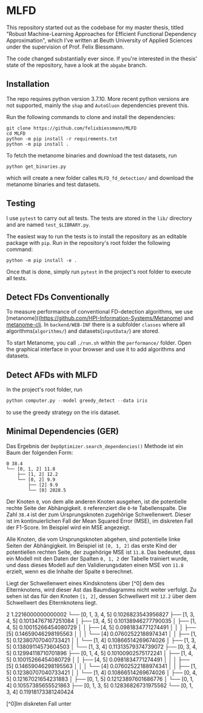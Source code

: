 # MLFD
This repository started out as the codebase for my master thesis, titled "Robust Machine-Learning Approaches for Efficient Functional Dependency Approximation", which I've written at Beuth University of Applied Sciences under the supervision of Prof. Felix Biessmann.

The code changed substantially ever since. If you're interested in the thesis' state of the repository, have a look at the `abgabe` branch.

## Installation
The repo requires python version 3.7.10. More recent python versions are not supported, mainly the `shap` and `AutoGluon` dependencies prevent this.

Run the following commands to clone and install the dependencies:

```
git clone https://github.com/felixbiessmann/MLFD
cd MLFD
python -m pip install -r requirements.txt
python -m pip install .
```

To fetch the metanome binaries and download the test datasets, run

```
python get_binaries.py
```

which will create a new folder calles `MLFD_fd_detection/` and download the metanome binaries and test datasets.

## Testing
I use `pytest` to carry out all tests. The tests are stored in the `lib/` directory and are named `test_$LIBRARY.py`.

The easiest way to run the tests is to install the repository as an editable package with `pip`. Run in the repository's root folder the following command:

```
python -m pip install -e .
```

Once that is done, simply run `pytest` in the project's root folder to execute all tests.


## Detect FDs Conventionally
To measure performance of conventional FD-detection algorithms, we use [metanome]((https://github.com/HPI-Information-Systems/Metanome) and [metanome-cli](https://github.com/sekruse/metanome-cli). In `backend/WEB-INF` there is a subfolder `classes` where all algorithms(`algorithms/`) and datasets(`inputData/`) are stored.

To start Metanome, you call `./run.sh` within the `performance/` folder. Open the graphical interface in your browser and use it to add algorithms and datasets.


## Detect AFDs with MLFD
In the project's root folder, run
```python
python computer.py --model greedy_detect --data iris
```
to use the greedy strategy on the iris dataset.

## Minimal Dependencies (GER)

Das Ergebnis der `DepOptimizer.search_dependencies()` Methode ist ein Baum der folgenden Form:

```
0 38.4
└── [0, 1, 2] 11.8
    ├── [1, 2] 12.2
    └── [0, 2] 9.9
        ├── [2] 9.9
        └── [0] 2028.5
```
Der Knoten `0`, von dem alle anderen Knoten ausgehen, ist die potentielle rechte Seite der Abhängigkeit. `0` referenziert die `0`-te Tabellenspalte. Die Zahl `38.4` ist der zum Ursprungsknoten zugehörige Schwellenwert. Dieser ist im kontinuierlichen Fall der Mean Squared Error (MSE), im diskreten Fall der F1-Score. Im Beispiel wird ein MSE angezeigt.

Alle Knoten, die vom Ursprungsknoten abgehen, sind potentielle linke Seiten der Abhängigkeit. Im Beispiel ist `[0, 1, 2]` das erste Kind der potentiellen rechten Seite, der zugehörige MSE ist `11.8`. Das bedeutet, dass ein Modell mit den Daten der Spalten `0, 1, 2` der Tabelle trainiert wurde, und dass dieses Modell auf den Validierungsdaten einen MSE von `11.8` erzielt, wenn es die Inhalte der Spalte `0` berechnet.

Liegt der Schwellenwert eines Kindsknotens über [^0] dem des Elternknotens, wird dieser Ast das Baumdiagramms nicht weiter verfolgt. Zu sehen ist das für den Knoten `[1, 2]`, dessen Schwellwert mit `12.2` über dem Schwellwert des Elternknotens liegt.

2        1.2216000000000002
└── [0, 1, 3, 4, 5] 0.1026823543956827
    ├── [1, 3, 4, 5] 0.10134767167251084
    │   ├── [3, 4, 5] 0.10138946277790035
    │   ├── [1, 4, 5] 0.10015266454080729
    │   │   ├── [4, 5] 0.0981834771274491
    │   │   │   ├── [5] 0.14659046298195563
    │   │   │   └── [4] 0.07602522188974341
    │   │   ├── [1, 5] 0.12380707040733421
    │   │   └── [1, 4] 0.10866514269674026
    │   ├── [1, 3, 5] 0.13809114573604503
    │   └── [1, 3, 4] 0.11313579374739072
    ├── [0, 3, 4, 5] 0.12994118710701896
    ├── [0, 1, 4, 5] 0.10100902575172241
    │   ├── [1, 4, 5] 0.10015266454080729
    │   │   ├── [4, 5] 0.0981834771274491
    │   │   │   ├── [5] 0.14659046298195563
    │   │   │   └── [4] 0.07602522188974341
    │   │   ├── [1, 5] 0.12380707040733421
    │   │   └── [1, 4] 0.10866514269674026
    │   ├── [0, 4, 5] 0.12167021654231883
    │   ├── [0, 1, 5] 0.12123897601686776
    │   └── [0, 1, 4] 0.10557385655521863
    ├── [0, 1, 3, 5] 0.12836826731975562
    └── [0, 1, 3, 4] 0.11918173381240424


[^0]Im diskreten Fall unter

